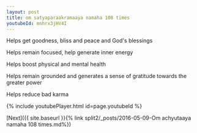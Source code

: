 ```yaml
---
layout: post
title: om satyaparaakramaaya namaha 108 times
youtubeId: mnhrx3jHV4I
---
```

 
 
Helps get goodness, bliss and peace and God's blessings
 
Helps remain focused, help generate inner energy 
 
Helps boost physical and mental health 
 
Helps remain grounded and generates a sense of gratitude towards the greater power 
 
Helps reduce bad karma
 
 
 
 


{% include youtubePlayer.html id=page.youtubeId %}
 
[Next]({{ site.baseurl }}{% link  split2/_posts/2016-05-09-Om achyutaaya namaha 108 times.md%})
 
